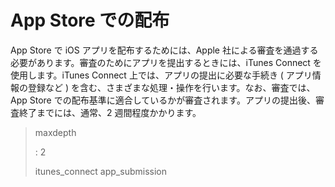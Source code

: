 App Store での配布
==================

App Store で iOS アプリを配布するためには、Apple
社による審査を通過する必要があります。審査のためにアプリを提出するときには、iTunes
Connect を使用します。iTunes Connect 上では、アプリの提出に必要な手続き
( アプリ情報の登録など )
を含む、さまざまな処理・操作を行います。なお、審査では、App Store
での配布基準に適合しているかが審査されます。アプリの提出後、審査終了までには、通常、2
週間程度かかります。

> maxdepth
>
> :   2
>
> itunes\_connect app\_submission
